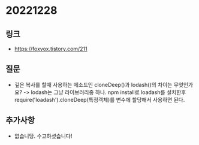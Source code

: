 # 20221228

## 링크
- https://foxvox.tistory.com/211

## 질문
- 깊은 복사를 할때 사용하는 메소드인 cloneDeep()과 lodash()의 차이는 무엇인가요?
  -> lodash는 그냥 라이브러리중 하나. npm install로 loadash를 설치한후 require('loadash').cloneDeep(특정객체)를 변수에 할당해서 사용하면 된다.
## 추가사항
- 없습니당. 수고하셨습니다!
